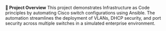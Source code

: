 **📘 Project Overview**
This project demonstrates Infrastructure as Code principles by automating Cisco switch configurations using Ansible. The automation streamlines the deployment of VLANs, DHCP security, and port security across multiple switches in a simulated enterprise environment.

